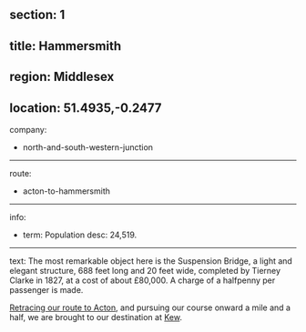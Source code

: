 section: 1
----
title: Hammersmith
----
region: Middlesex
----
location: 51.4935,-0.2477
----
company:
- north-and-south-western-junction
----
route:
- acton-to-hammersmith
----
info:
- term: Population
  desc: 24,519.
----
text: The most remarkable object here is the Suspension Bridge, a light and elegant structure, 688 feet long and 20 feet wide, completed by Tierney Clarke in 1827, at a cost of about £80,000. A charge of a halfpenny per passenger is made.

[Retracing our route to Acton](/routes/acton-to-hammersmith), and pursuing our course onward a mile and a half, we are brought to our destination at [Kew](/stations/kew).
